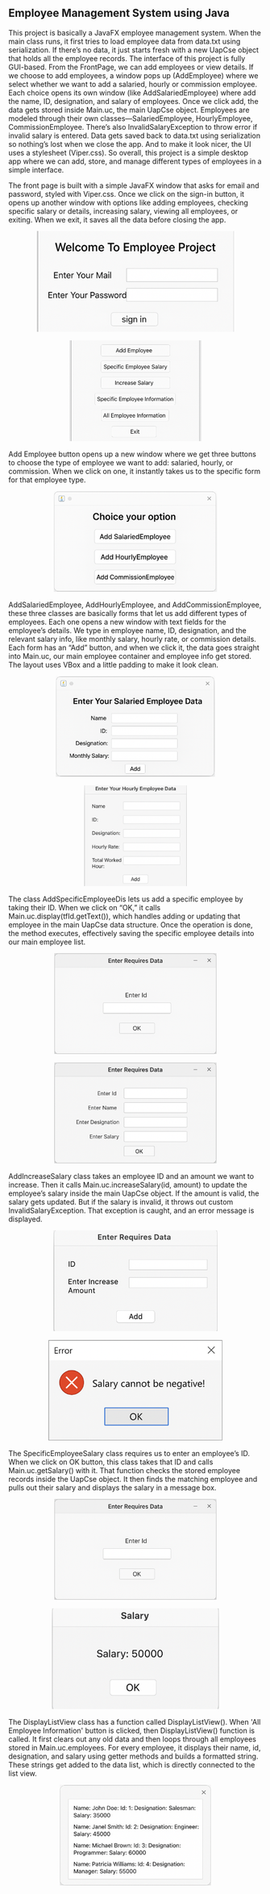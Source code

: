 ## Employee Management System using Java

This project is basically a JavaFX employee management system. When the main class runs, it first tries to load employee data from 
data.txt using serialization. If there’s no data, it just starts fresh with a new UapCse object that holds all the employee records. The interface of this project is fully 
GUI-based. From the FrontPage, we can add employees or view details. If we choose to add employees, a window pops up (AddEmployee) where we select whether we want to 
add a salaried, hourly or commission employee. Each choice opens its own window (like AddSalariedEmployee) where add the name, ID, designation, and salary of employees. 
Once we click add, the data gets stored inside Main.uc, the main UapCse object. Employees are modeled through their own classes—SalariedEmployee, HourlyEmployee, 
CommissionEmployee. There’s also InvalidSalaryException to throw error if invalid salary is entered. Data gets saved back to data.txt using serialization so nothing’s lost 
when we close the app. And to make it look nicer, the UI uses a stylesheet (Viper.css). So overall, this project is a simple desktop app where we can add, store, and manage 
different types of employees in a simple interface. <br>

The front page is built with a simple JavaFX window that asks for email and password, styled with Viper.css. Once we click on the sign-in button, it opens up another window with options like adding employees, checking specific salary or details, increasing salary, viewing all employees, or exiting. When we exit, it saves all the data before closing the app.
<p align="center"><img src="./img/1.png" alt="App Screenshot" style="height:200px; width:auto;"></p>
<p align="center"><img src="./img/2.png" alt="App Screenshot" style="height:200px; width:auto;"></p>

Add Employee button opens up a new window where we get three buttons to choose the type of employee we want to add: salaried, hourly, or commission. 
When we click on one, it instantly takes us to the specific form for that employee type. 
<p align="center"><img src="./img/3.png" alt="App Screenshot" style="height:200px; width:auto;"></p>

AddSalariedEmployee, AddHourlyEmployee, and AddCommissionEmployee, these three classes are basically forms that let us add different types of employees. Each one opens a new window with text fields for the employee’s details. We type in employee name, ID, designation, and the relevant salary info, like monthly salary, hourly rate, or commission details. Each form has an “Add” button, and when we click it, the data goes straight into Main.uc, our main employee container and employee info get stored. The layout uses VBox and a little padding to make it look clean. 
<p align="center"><img src="./img/4.png" alt="App Screenshot" style="height:200px; width:auto;"></p>
<p align="center"><img src="./img/6.png" alt="App Screenshot" style="height:200px; width:auto;"></p>

The class AddSpecificEmployeeDis lets us add a specific employee by taking their ID. When we click on “OK,” it calls Main.uc.display(tfId.getText()), which handles adding or updating that employee in the main UapCse data structure. Once the operation is done, the method executes, effectively saving the specific employee details into our main employee list.
<p align="center"><img src="./img/7.png" alt="App Screenshot" style="height:200px; width:auto;"></p>
<p align="center"><img src="./img/8.png" alt="App Screenshot" style="height:200px; width:auto;"></p>

AddIncreaseSalary class takes an employee ID and an amount we want to increase. Then it calls Main.uc.increaseSalary(id, amount) to update the employee’s salary inside the main UapCse object. If the amount is valid, the salary gets updated. But if the salary is invalid, it throws out custom InvalidSalaryException. That exception is caught, and an error message is displayed.
<p align="center"><img src="./img/9.png" alt="App Screenshot" style="height:200px; width:auto;"></p>
<p align="center"><img src="./img/10.png" alt="App Screenshot" style="height:200px; width:auto;"></p>

The SpecificEmployeeSalary class requires us to enter an employee’s ID. When we click on OK button, this class takes that ID and calls Main.uc.getSalary() with it. That function checks the stored employee records inside the UapCse object. It then finds the matching employee and pulls out their salary and displays the salary in a message box.
<p align="center"><img src="./img/11.png" alt="App Screenshot" style="height:200px; width:auto;"></p>
<p align="center"><img src="./img/12.png" alt="App Screenshot" style="height:200px; width:auto;"></p>

The DisplayListView class has a function called DisplayListView(). When 'All Employee Information' button is clicked, then DisplayListView() function is called. It first clears out any old data and then loops through all employees stored in Main.uc.employees. For every employee, it displays their name, id, designation, and salary using getter methods and builds a formatted string. These strings get added to the data list, which is directly connected to the list view. 
<p align="center"><img src="./img/13.png" alt="App Screenshot" style="height:200px; width:auto;"></p>
